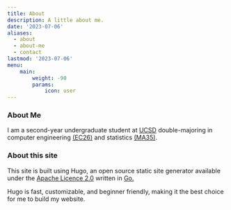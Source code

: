 ```yaml
---
title: About
description: A little about me. 
date: '2023-07-06'
aliases:
  - about
  - about-me
  - contact
lastmod: '2023-07-06'
menu:
    main: 
        weight: -90
        params:
            icon: user
---
```


### About Me
I am a second-year undergraduate student at [UCSD](ucsd.edu) double-majoring in
computer engineering [(EC26)](https://ece.ucsd.edu/undergraduate/undergraduate-programs/computer-engineering-major)
and statistics [(MA35)](https://math.ucsd.edu/students/undergraduate/ma35-probability-statistics-b-s).

### About this site
This site is built using Hugo, an open source static site generator available 
under the [Apache Licence 2.0](https://github.com/gohugoio/hugo/blob/master/LICENSE) 
written in [Go.](https://go.dev)

Hugo is fast, customizable, and beginner friendly, making it the best choice for
me to build my website.
